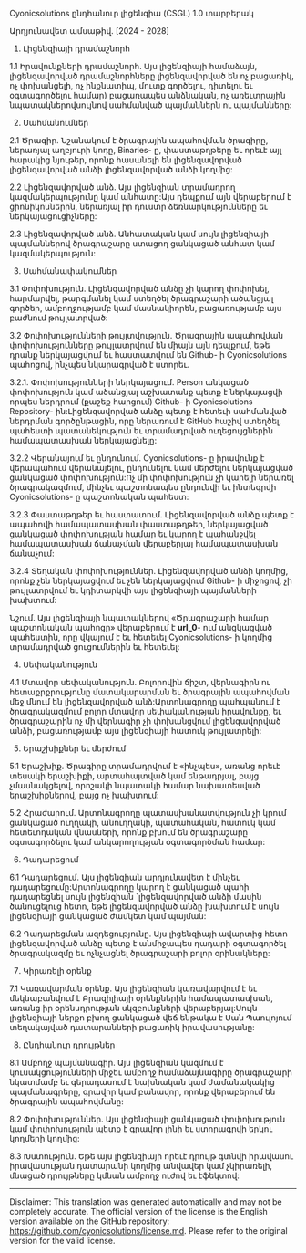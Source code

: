 Cyonicsolutions ընդհանուր լիցենզիա (CSGL)
1.0 տարբերակ

Արդյունավետ ամսաթիվ. [2024 - 2028]

1. Լիցենզիայի դրամաշնորհ

1.1 Իրավունքների դրամաշնորհ. Այս լիցենզիայի համաձայն, լիցենզավորված դրամաշնորհները լիցենզավորված են ոչ բացառիկ, ոչ փոխանցելի, ոչ ինքնատիպ, մուտք գործելու, դիտելու եւ օգտագործելու համար) բացառապես անձնական, ոչ առեւտրային նպատակներովսույնով սահմանված պայմաններն ու պայմանները:

2. Սահմանումներ

2.1 Ծրագիր. Նշանակում է ծրագրային ապահովման ծրագիրը, ներառյալ աղբյուրի կոդը, Binaries- ը, փաստաթղթերը եւ որեւէ այլ հարակից նյութեր, որոնք հասանելի են լիցենզավորված լիցենզավորված անձի լիցենզավորված անձի կողմից:

2.2 Լիցենզավորված անձ. Այս լիցենզիան տրամադրող կազմակերպությունը կամ անհատը:Այս դեպքում այն ​​վերաբերում է ցիոնիկոսներին, ներառյալ իր դուստր ձեռնարկությունները եւ ներկայացուցիչները:

2.3 Լիցենզավորված անձ. Անհատական ​​կամ սույն լիցենզիայի պայմաններով ծրագրաշարը ստացող ցանկացած անհատ կամ կազմակերպություն:

3. Սահմանափակումներ

3.1 Փոփոխություն. Լիցենզավորված անձը չի կարող փոփոխել, հարմարվել, թարգմանել կամ ստեղծել ծրագրաշարի ածանցյալ գործեր, ամբողջությամբ կամ մասնակիորեն, բացառությամբ այս բաժնում թույլատրված:

3.2 Փոփոխությունների թույլտվություն. Ծրագրային ապահովման փոփոխությունները թույլատրվում են միայն այն դեպքում, եթե դրանք ներկայացվում եւ հաստատվում են Github- ի Cyonicsolutions պահոցով, ինչպես նկարագրված է ստորեւ.

3.2.1. Փոփոխությունների ներկայացում. Person անկացած փոփոխություն կամ ածանցյալ աշխատանք պետք է ներկայացվի որպես ներդրում (քաշեք հարցում) Github- ի Cyonicsolutions Repository- ին:Լիցենզավորված անձը պետք է հետեւի սահմանված ներդրման գործընթացին, որը ներառում է GitHub հաշիվ ստեղծել, պահեստի պատանեկություն եւ տրամադրված ուղեցույցներին համապատասխան ներկայացնելը:

3.2.2 Վերանայում եւ ընդունում. Cyonicsolutions- ը իրավունք է վերապահում վերանայելու, ընդունելու կամ մերժելու ներկայացված ցանկացած փոփոխություն:Ոչ մի փոփոխություն չի կարելի ներառել ծրագրակազմում, մինչեւ պաշտոնապես ընդունվի եւ ինտեգրվի Cyonicsolutions- ը պաշտոնական պահեստ:

3.2.3 Փաստաթղթեր եւ հաստատում. Լիցենզավորված անձը պետք է ապահովի համապատասխան փաստաթղթեր, ներկայացված ցանկացած փոփոխության համար եւ կարող է պահանջվել համապատասխան ճանաչման վերաբերյալ համապատասխան ճանաչում:

3.2.4 Տեղական փոփոխություններ. Լիցենզավորված անձի կողմից, որոնք չեն ներկայացվում եւ չեն ներկայացվում Github- ի միջոցով, չի թույլատրվում եւ կդիտարկվի այս լիցենզիայի պայմանների խախտում:

Նշում. Այս լիցենզիայի նպատակներով «Ծրագրաշարի համար պաշտոնական պահոցը» վերաբերում է __url_0__- ում անցկացված պահեստին, որը վկայում է եւ հետեւել Cyonicsolutions- ի կողմից տրամադրված ցուցումներին եւ հետեւել:

4. Սեփականություն

4.1 Մտավոր սեփականություն. Բոլորովին ճիշտ, վերնագիրն ու հետաքրքրությունը մատակարարման եւ ծրագրային ապահովման մեջ մնում են լիցենզավորված անձ:Արտոնագրողը պահպանում է ծրագրակազմում բոլոր մտավոր սեփականության իրավունքը, եւ ծրագրաշարին ոչ մի վերնագիր չի փոխանցվում լիցենզավորված անձի, բացառությամբ այս լիցենզիայի հատուկ թույլատրելի:

5. Երաշխիքներ եւ մերժում

5.1 Երաշխիք. Ծրագիրը տրամադրվում է «ինչպես», առանց որեւէ տեսակի երաշխիքի, արտահայտված կամ ենթադրյալ, բայց չմասնակցելով, որոշակի նպատակի համար նախատեսված երաշխիքներով, բայց ոչ խախտում:

5.2 Հրաժարում. Արտոնագրողը պատասխանատվություն չի կրում ցանկացած ուղղակի, անուղղակի, պատահական, հատուկ կամ հետեւողական վնասների, որոնք բխում են ծրագրաշարը օգտագործելու կամ անկարողության օգտագործման համար:

6. Դադարեցում

6.1 Դադարեցում. Այս լիցենզիան արդյունավետ է մինչեւ դադարեցումը:Արտոնագրողը կարող է ցանկացած պահի դադարեցնել սույն լիցենզիան `լիցենզավորված անձի մասին ծանուցելուց հետո, եթե լիցենզավորված անձը խախտում է սույն լիցենզիայի ցանկացած ժամկետ կամ պայման:

6.2 Դադարեցման ազդեցությունը. Այս լիցենզիայի ավարտից հետո լիցենզավորված անձը պետք է անմիջապես դադարի օգտագործել ծրագրակազմը եւ ոչնչացնել ծրագրաշարի բոլոր օրինակները:

7. Կիրառելի օրենք

7.1 Կառավարման օրենք. Այս լիցենզիան կառավարվում է եւ մեկնաբանվում է Բրազիլիայի օրենքներին համապատասխան, առանց իր օրենսդրության սկզբունքների վերաբերյալ:Սույն լիցենզիայի ներքո բխող ցանկացած վեճ ենթակա է Սան Պաուլոյում տեղակայված դատարանների բացառիկ իրավասությանը:

8. Ընդհանուր դրույթներ

8.1 Ամբողջ պայմանագիր. Այս լիցենզիան կազմում է կուսակցությունների միջեւ ամբողջ համաձայնագիրը ծրագրաշարի նկատմամբ եւ գերադասում է նախնական կամ ժամանակակից պայմանագրերը, գրավոր կամ բանավոր, որոնք վերաբերում են ծրագրային ապահովմանը:

8.2 Փոփոխություններ. Այս լիցենզիայի ցանկացած փոփոխություն կամ փոփոխություն պետք է գրավոր լինի եւ ստորագրվի երկու կողմերի կողմից:

8.3 Խստություն. Եթե այս լիցենզիայի որեւէ դրույթ գտնվի իրավասու իրավասության դատարանի կողմից անվավեր կամ չկիրառելի, մնացած դրույթները կմնան ամբողջ ուժով եւ էֆեկտով:

---
Disclaimer: This translation was generated automatically and may not be completely accurate. The official version of the license is the English version available on the GitHub repository: https://github.com/cyonicsolutions/license.md. Please refer to the original version for the valid license.